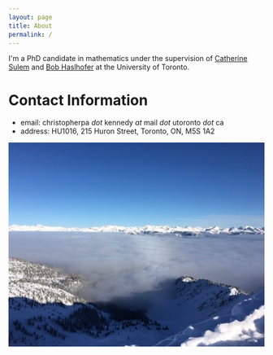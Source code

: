 ```yaml
---
layout: page
title: About
permalink: /
---
```


I'm a PhD candidate in mathematics under the supervision of [Catherine Sulem](https://www.math.toronto.edu/sulem/) and [Bob Haslhofer](https://www.math.toronto.edu/roberth/) at the University of Toronto.

Contact Information
======

  - email: christopherpa _dot_ kennedy _at_ mail _dot_ utoronto _dot_ ca
  - address: HU1016, 215 Huron Street, Toronto, ON, M5S 1A2

![](assets/img/KHMR_clouds.jpg)
